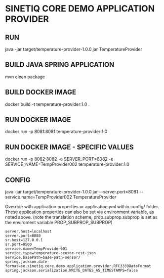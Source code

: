 # SINETIQ CORE DEMO APPLICATION PROVIDER

## RUN
java -jar target/temperature-provider-1.0.0.jar TemperatureProvider

## BUILD JAVA SPRING APPLICATION
mvn clean package

## BUILD DOCKER IMAGE
docker build -t temperature-provider:1.0 .

## RUN DOCKER IMAGE
docker run -p 8081:8081 temperature-provider:1.0

## RUN DOCKER IMAGE - SPECIFIC VALUES
docker run -p 8082:8082 -e SERVER_PORT=8082 -e SERVICE_NAME=TempProvider002 temperature-provider:1.0

## CONFIG
java -jar target/temperature-provider-1.0.0.jar --server.port=8081 --service.name=TempProvider002 TemperatureProvider

Override with application.properties or application.yml within config/ folder.
These application properties can also be set via environment variable, as noted above.
(note the translation scheme, prop.subprop.subprop is set as the enviroment variable PROP_SUBPROP_SUBPROP)

```properties
server.host=localhost
server.port=8080
sr.host=127.0.0.1
sr.port=8500
service.name=TempProvider001
service.type=temperature-sensor-rest-json
service.basePath=base-path-sensor/
spring.jackson.date-format=se.sinetiq.core.demo.application.provider.RFC3339DateFormat
spring.jackson.serialization.WRITE_DATES_AS_TIMESTAMPS=false
```